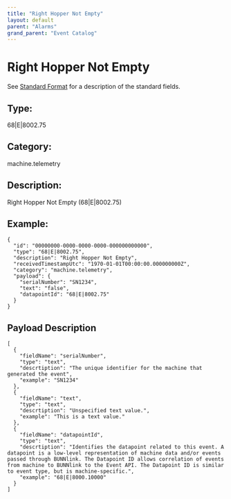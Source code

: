 ```yaml
---
title: "Right Hopper Not Empty"
layout: default
parent: "Alarms"
grand_parent: "Event Catalog"
---
```


# Right Hopper Not Empty

See [Standard Format](/event-subscriptions/event-format) for a description of the standard fields.

## Type:

68\|E\|8002.75

## Category:

machine.telemetry

## Description: 

Right Hopper Not Empty (68\|E\|8002.75)

## Example:

```
{
  "id": "00000000-0000-0000-0000-000000000000",
  "type": "68|E|8002.75",
  "description": "Right Hopper Not Empty",
  "receivedTimestampUtc": "1970-01-01T00:00:00.000000000Z",
  "category": "machine.telemetry",
  "payload": {
    "serialNumber": "SN1234",
    "text": "false",
    "datapointId": "68|E|8002.75"
  }
}
```

## Payload Description

```
[
  {
    "fieldName": "serialNumber",
    "type": "text",
    "descrtiption": "The unique identifier for the machine that generated the event",
    "example": "SN1234"
  },
  {
    "fieldName": "text",
    "type": "text",
    "descrtiption": "Unspecified text value.",
    "example": "This is a text value."
  },
  {
    "fieldName": "datapointId",
    "type": "text",
    "descrtiption": "Identifies the datapoint related to this event. A datapoint is a low-level representation of machine data and/or events passed through BUNNlink. The Datapoint ID allows correlation of events from machine to BUNNlink to the Event API. The Datapoint ID is similar to event type, but is machine-specific.",
    "example": "68|E|8000.10000"
  }
]
```

